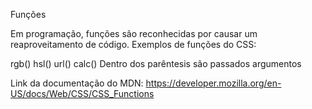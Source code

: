Funções

Em programação, funções são reconhecidas por causar um reaproveitamento de código.
Exemplos de funções do CSS:

rgb()
hsl()
url()
calc()
Dentro dos parêntesis são passados argumentos

Link da documentação do MDN: https://developer.mozilla.org/en-US/docs/Web/CSS/CSS_Functions